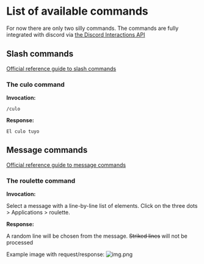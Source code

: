 # List of available commands

For now there are only two silly commands. The commands are fully integrated with discord via 
[the Discord Interactions API](https://discord.com/developers/docs/interactions/application-commands)


## Slash commands
[Official reference guide to slash commands](https://discord.com/developers/docs/interactions/application-commands#slash-commands)


### The culo command    

**Invocation:**

    /culo

**Response:**
    
    El culo tuyo

## Message commands 
[Official reference guide to message commands](https://discord.com/developers/docs/interactions/application-commands#message-commands)

### The roulette command

**Invocation:**

Select a message with a line-by-line list of elements. 
Click on the three dots > Applications > roulette.


**Response:**

A random line will be chosen from the message. ~~Striked lines~~ will not be processed


Example image with request/response:
![img.png](./img/roulette.png)


